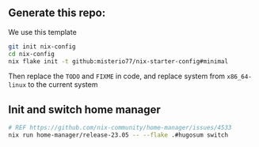 ## Generate this repo:

We use this template

```sh
git init nix-config
cd nix-config
nix flake init -t github:misterio77/nix-starter-config#minimal
```

Then replace the `TODO` and `FIXME` in code, and replace system from `x86_64-linux` to the current system

## Init and switch home manager

```sh
# REF https://github.com/nix-community/home-manager/issues/4533
nix run home-manager/release-23.05 -- --flake .#hugosum switch
```